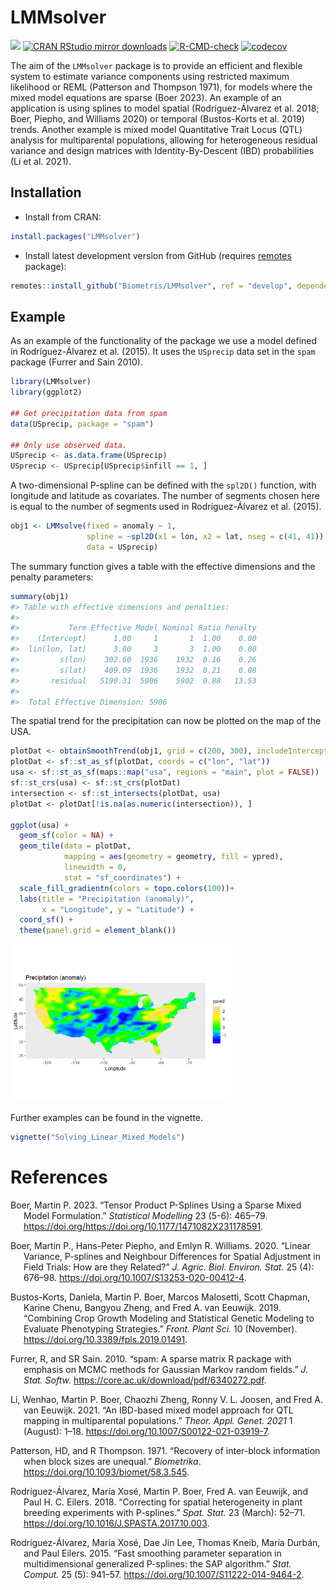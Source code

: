 
<!-- README.md is generated from README.Rmd. Please edit that file -->

# LMMsolver

[![](https://www.r-pkg.org/badges/version/LMMsolver)](https://www.r-pkg.org/pkg/LMMsolver)
[![CRAN RStudio mirror
downloads](https://cranlogs.r-pkg.org/badges/LMMsolver)](https://www.r-pkg.org/pkg/LMMsolver)
[![R-CMD-check](https://github.com/Biometris/LMMsolver/workflows/R-CMD-check/badge.svg)](https://github.com/Biometris/LMMsolver/actions?workflow=R-CMD-check)
[![codecov](https://codecov.io/gh/Biometris/LMMsolver/branch/master/graph/badge.svg)](https://app.codecov.io/gh/Biometris/LMMsolver)

The aim of the `LMMsolver` package is to provide an efficient and
flexible system to estimate variance components using restricted maximum
likelihood or REML (Patterson and Thompson 1971), for models where the
mixed model equations are sparse (Boer 2023). An example of an
application is using splines to model spatial (Rodríguez-Álvarez et al.
2018; Boer, Piepho, and Williams 2020) or temporal (Bustos-Korts et al.
2019) trends. Another example is mixed model Quantitative Trait Locus
(QTL) analysis for multiparental populations, allowing for heterogeneous
residual variance and design matrices with Identity-By-Descent (IBD)
probabilities (Li et al. 2021).

## Installation

- Install from CRAN:

``` r
install.packages("LMMsolver")
```

- Install latest development version from GitHub (requires
  [remotes](https://github.com/r-lib/remotes) package):

``` r
remotes::install_github("Biometris/LMMsolver", ref = "develop", dependencies = TRUE)
```

## Example

As an example of the functionality of the package we use a model defined
in Rodríguez-Álvarez et al. (2015). It uses the `USprecip` data set in
the `spam` package (Furrer and Sain 2010).

``` r
library(LMMsolver)
library(ggplot2)

## Get precipitation data from spam
data(USprecip, package = "spam")

## Only use observed data.
USprecip <- as.data.frame(USprecip)
USprecip <- USprecip[USprecip$infill == 1, ]
```

A two-dimensional P-spline can be defined with the `spl2D()` function,
with longitude and latitude as covariates. The number of segments chosen
here is equal to the number of segments used in Rodríguez-Álvarez et al.
(2015).

``` r
obj1 <- LMMsolve(fixed = anomaly ~ 1,
                 spline = ~spl2D(x1 = lon, x2 = lat, nseg = c(41, 41)),
                 data = USprecip)
```

The summary function gives a table with the effective dimensions and the
penalty parameters:

``` r
summary(obj1)
#> Table with effective dimensions and penalties: 
#> 
#>           Term Effective Model Nominal Ratio Penalty
#>    (Intercept)      1.00     1       1  1.00    0.00
#>  lin(lon, lat)      3.00     3       3  1.00    0.00
#>         s(lon)    302.60  1936    1932  0.16    0.26
#>         s(lat)    409.09  1936    1932  0.21    0.08
#>       residual   5190.31  5906    5902  0.88   13.53
#> 
#>  Total Effective Dimension: 5906
```

The spatial trend for the precipitation can now be plotted on the map of
the USA.

``` r
plotDat <- obtainSmoothTrend(obj1, grid = c(200, 300), includeIntercept = TRUE)
plotDat <- sf::st_as_sf(plotDat, coords = c("lon", "lat"))
usa <- sf::st_as_sf(maps::map("usa", regions = "main", plot = FALSE))
sf::st_crs(usa) <- sf::st_crs(plotDat)
intersection <- sf::st_intersects(plotDat, usa)
plotDat <- plotDat[!is.na(as.numeric(intersection)), ]

ggplot(usa) + 
  geom_sf(color = NA) +
  geom_tile(data = plotDat, 
            mapping = aes(geometry = geometry, fill = ypred), 
            linewidth = 0,
            stat = "sf_coordinates") +
  scale_fill_gradientn(colors = topo.colors(100))+
  labs(title = "Precipitation (anomaly)", 
       x = "Longitude", y = "Latitude") +
  coord_sf() +
  theme(panel.grid = element_blank())
```

<img src="man/figures/README-Plot_USprecip-1.png" width="70%" />

Further examples can be found in the vignette.

``` r
vignette("Solving_Linear_Mixed_Models")
```

# References

<div id="refs" class="references csl-bib-body hanging-indent">

<div id="ref-boer2023" class="csl-entry">

Boer, Martin P. 2023. “Tensor Product P-Splines Using a Sparse Mixed
Model Formulation.” *Statistical Modelling* 23 (5-6): 465–79.
https://doi.org/<https://doi.org/10.1177/1471082X231178591>.

</div>

<div id="ref-Boer2020" class="csl-entry">

Boer, Martin P., Hans-Peter Piepho, and Emlyn R. Williams. 2020.
“<span class="nocase">Linear Variance, P-splines and Neighbour
Differences for Spatial Adjustment in Field Trials: How are they
Related?</span>” *J. Agric. Biol. Environ. Stat.* 25 (4): 676–98.
<https://doi.org/10.1007/S13253-020-00412-4>.

</div>

<div id="ref-Bustos-Korts2019" class="csl-entry">

Bustos-Korts, Daniela, Martin P. Boer, Marcos Malosetti, Scott Chapman,
Karine Chenu, Bangyou Zheng, and Fred A. van Eeuwijk. 2019.
“<span class="nocase">Combining Crop Growth Modeling and Statistical
Genetic Modeling to Evaluate Phenotyping Strategies</span>.” *Front.
Plant Sci.* 10 (November). <https://doi.org/10.3389/fpls.2019.01491>.

</div>

<div id="ref-Furrer2010" class="csl-entry">

Furrer, R, and SR Sain. 2010. “<span class="nocase">spam: A sparse
matrix R package with emphasis on MCMC methods for Gaussian Markov
random fields</span>.” *J. Stat. Softw.*
<https://core.ac.uk/download/pdf/6340272.pdf>.

</div>

<div id="ref-Li2021" class="csl-entry">

Li, Wenhao, Martin P. Boer, Chaozhi Zheng, Ronny V. L. Joosen, and Fred
A. van Eeuwijk. 2021. “<span class="nocase">An IBD-based mixed model
approach for QTL mapping in multiparental populations</span>.” *Theor.
Appl. Genet. 2021* 1 (August): 1–18.
<https://doi.org/10.1007/S00122-021-03919-7>.

</div>

<div id="ref-Patterson1971" class="csl-entry">

Patterson, HD, and R Thompson. 1971. “<span class="nocase">Recovery of
inter-block information when block sizes are unequal</span>.”
*Biometrika*. <https://doi.org/10.1093/biomet/58.3.545>.

</div>

<div id="ref-Rodriguez-Alvarez2018" class="csl-entry">

Rodríguez-Álvarez, María Xosé, Martin P. Boer, Fred A. van Eeuwijk, and
Paul H. C. Eilers. 2018. “<span class="nocase">Correcting for spatial
heterogeneity in plant breeding experiments with P-splines</span>.”
*Spat. Stat.* 23 (March): 52–71.
<https://doi.org/10.1016/J.SPASTA.2017.10.003>.

</div>

<div id="ref-Rodriguez-Alvarez2015" class="csl-entry">

Rodríguez-Álvarez, María Xosé, Dae Jin Lee, Thomas Kneib, María Durbán,
and Paul Eilers. 2015. “<span class="nocase">Fast smoothing parameter
separation in multidimensional generalized P-splines: the SAP
algorithm</span>.” *Stat. Comput.* 25 (5): 941–57.
<https://doi.org/10.1007/S11222-014-9464-2>.

</div>

</div>
